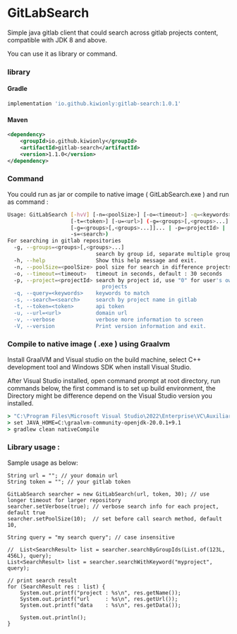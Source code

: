 # GitLabSearch
Simple java gitlab client that could search across gitlab projects content, compatible with JDK 8 and above.

You can use it as library or command.

### library

#### Gradle

```groovy
implementation 'io.github.kiwionly:gitlab-search:1.0.1'
```

#### Maven

```xml
<dependency>
    <groupId>io.github.kiwionly</groupId>
    <artifactId>gitlab-search</artifactId>
    <version>1.1.0</version>
</dependency>
```

### Command 

You could run as jar or compile to native image ( GitLabSearch.exe ) and run as command :

```sh
Usage: GitLabSearch [-hvV] [-n=<poolSize>] [-o=<timeout>] -q=<keywords>
                    [-t=<token>] [-u=<url>] (-g=<groups>[,<groups>...]
                    [-g=<groups>[,<groups>...]]... | -p=<projectId> |
                    -s=<search>)
For searching in gitlab repositories
  -g, --groups=<groups>[,<groups>...]
                            search by group id, separate multiple group in comma
  -h, --help                Show this help message and exit.
  -n, --poolSize=<poolSize> pool size for search in difference projects
  -o, --timeout=<timeout>   timeout in seconds, default : 30 seconds
  -p, --project=<projectId> search by project id, use "0" for user's own
                              projects
  -q, --query=<keywords>    keywords to match
  -s, --search=<search>     search by project name in gitlab
  -t, --token=<token>       api token
  -u, --url=<url>           domain url
  -v, --verbose             verbose more information to screen
  -V, --version             Print version information and exit.

```


### Compile to native image ( .exe ) using Graalvm

Install GraalVM and Visual studio on the build machine, select C++ development tool and Windows SDK when install Visual Studio.

After Visual Studio installed, open command prompt at root directory, run commands below, the first command is to set up build environment,
the Directory might be difference depend on the Visual Studio version you installed.

```cmd
> "C:\Program Files\Microsoft Visual Studio\2022\Enterprise\VC\Auxiliary\Build\vcvars64"
> set JAVA_HOME=C:\graalvm-community-openjdk-20.0.1+9.1
> gradlew clean nativeCompile
```

### Library usage :

Sample usage as below:

```
String url = ""; // your domain url
String token = ""; // your gitlab token

GitLabSearch searcher = new GitLabSearch(url, token, 30); // use longer timeout for larger repository
searcher.setVerbose(true); // verbose search info for each project, default true
searcher.setPoolSize(10);  // set before call search method, default 10,

String query = "my search query"; // case insensitive

//	List<SearchResult> list = searcher.searchByGroupIds(List.of(123L, 456L), query);
List<SearchResult> list = searcher.searchWithKeyword("myproject", query);

// print search result
for (SearchResult res : list) {
	System.out.printf("project : %s\n", res.getName());
	System.out.printf("url     : %s\n", res.getUrl());
	System.out.printf("data    : %s\n", res.getData());

	System.out.println();
}
```
